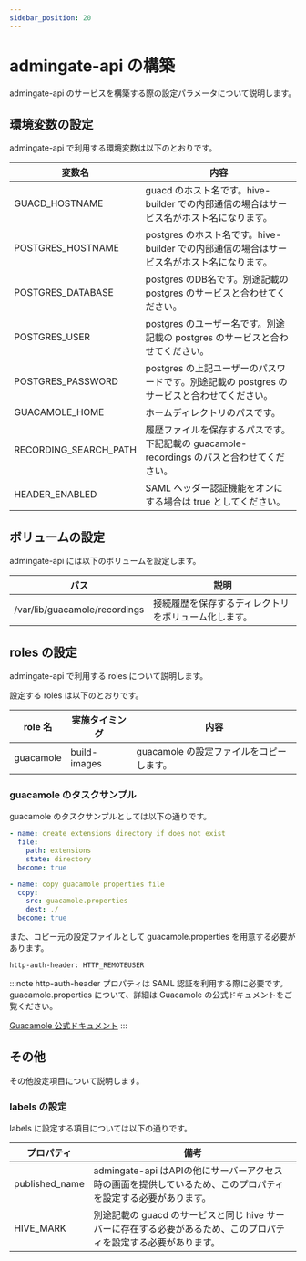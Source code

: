 ```yaml
---
sidebar_position: 20
---
```


# admingate-api の構築

admingate-api のサービスを構築する際の設定パラメータについて説明します。

## 環境変数の設定

admingate-api で利用する環境変数は以下のとおりです。

| 変数名 | 内容 |
| --- | --- |
| GUACD_HOSTNAME | guacd のホスト名です。hive-builder での内部通信の場合はサービス名がホスト名になります。 |
| POSTGRES_HOSTNAME | postgres のホスト名です。hive-builder での内部通信の場合はサービス名がホスト名になります。 |
| POSTGRES_DATABASE | postgres のDB名です。別途記載の postgres のサービスと合わせてください。 |
| POSTGRES_USER | postgres のユーザー名です。別途記載の postgres のサービスと合わせてください。 |
| POSTGRES_PASSWORD | postgres の上記ユーザーのパスワードです。別途記載の postgres のサービスと合わせてください。 |
| GUACAMOLE_HOME | ホームディレクトリのパスです。 |
| RECORDING_SEARCH_PATH | 履歴ファイルを保存するパスです。下記記載の guacamole-recordings のパスと合わせてください。 |
| HEADER_ENABLED | SAML ヘッダー認証機能をオンにする場合は true としてください。 |

## ボリュームの設定

admingate-api には以下のボリュームを設定します。

| パス | 説明 |
| --- | --- |
| /var/lib/guacamole/recordings | 接続履歴を保存するディレクトリをボリューム化します。 |

## roles の設定

admingate-api で利用する roles について説明します。

設定する roles は以下のとおりです。

| role 名 | 実施タイミング | 内容 |
| --- | --- | --- |
| guacamole | build-images | guacamole の設定ファイルをコピーします。 |

### guacamole のタスクサンプル

guacamole のタスクサンプルとしては以下の通りです。

```yml
- name: create extensions directory if does not exist
  file:
    path: extensions
    state: directory
  become: true

- name: copy guacamole properties file
  copy:
    src: guacamole.properties
    dest: ./
  become: true
```

また、コピー元の設定ファイルとして guacamole.properties を用意する必要があります。

```
http-auth-header: HTTP_REMOTEUSER
```

:::note
http-auth-header プロパティは SAML 認証を利用する際に必要です。
guacamole.properties について、詳細は Guacamole の公式ドキュメントをご覧ください。

[Guacamole 公式ドキュメント](https://guacamole.apache.org/doc/gug/configuring-guacamole.html)
:::

## その他

その他設定項目について説明します。

### labels の設定

labels に設定する項目については以下の通りです。

| プロパティ | 備考 |
| --- | --- |
| published_name | admingate-api はAPIの他にサーバーアクセス時の画面を提供しているため、このプロパティを設定する必要があります。 |
| HIVE_MARK | 別途記載の guacd のサービスと同じ hive サーバーに存在する必要があるため、このプロパティを設定する必要があります。 |
